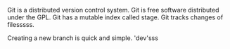 Git is a distributed version control system.
Git is free software distributed under the GPL.
Git has a mutable index called stage.
Git tracks changes of filesssss.

Creating a new branch is quick and simple. 'dev'sss

